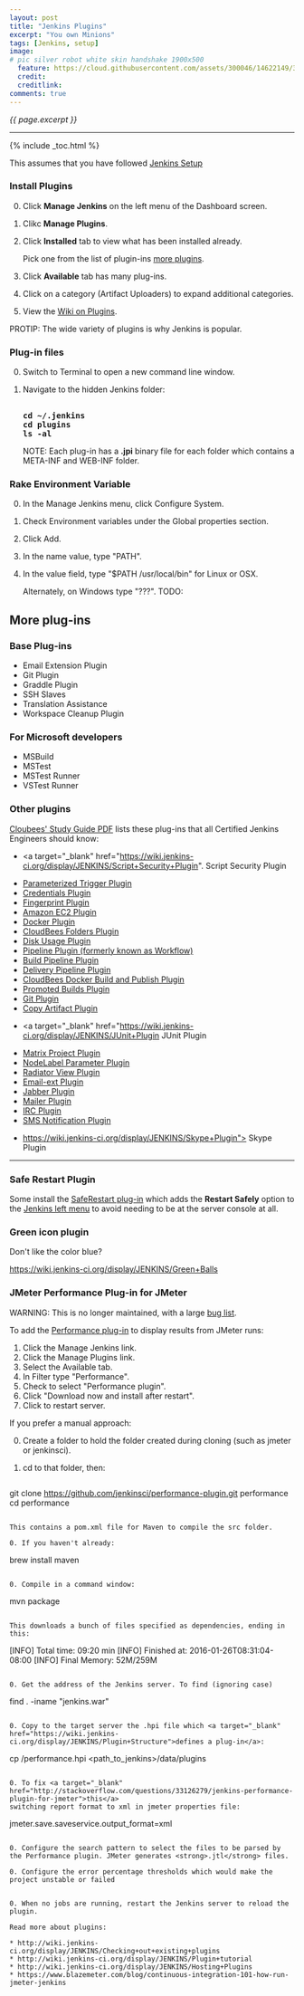 ```yaml
---
layout: post
title: "Jenkins Plugins"
excerpt: "You own Minions"
tags: [Jenkins, setup]
image:
# pic silver robot white skin handshake 1900x500
  feature: https://cloud.githubusercontent.com/assets/300046/14622149/306629f0-0585-11e6-961a-dc8f60dadbf6.jpg
  credit: 
  creditlink: 
comments: true
---
```

<i>{{ page.excerpt }}</i>
<hr />

{% include _toc.html %}

This assumes that you have followed 
[Jenkins Setup](/jenkins-setup/)


### Install Plugins #

0. Click **Manage Jenkins** on the left menu of the Dashboard screen.
0. Clikc **Manage Plugins**.
0. Click **Installed** tab to view what has been installed already.

   Pick one from the list of plugin-ins <a href="#MorePlugins">more plugins</a>.

0. Click **Available** tab has many plug-ins.

0. Click on a category (Artifact Uploaders) to expand additional categories.

0. View the <a target="_blank" href="http://wiki.jenkins-ci.org/display/JENKINS/Plugins">
   Wiki on Plugins</a>.

 PROTIP: The wide variety of plugins is why Jenkins is popular.


### Plug-in files #

0. Switch to Terminal to open a new command line window.
0. Navigate to the hidden Jenkins folder:

   <pre><strong>
   cd ~/.jenkins
   cd plugins
   ls -al
   </strong></pre>

   NOTE: Each plug-in has a <strong>.jpi</strong> binary file for each folder which contains a META-INF and WEB-INF folder.


### Rake Environment Variable #

0. In the Manage Jenkins menu, click Configure System.
0. Check Environment variables under the Global properties section.
0. Click Add.
0. In the name value, type "PATH".
0. In the value field, type "$PATH /usr/local/bin" for Linux or OSX.

   Alternately, on Windows type "???". TODO:

<a id="MorePlugins"></a>

## More plug-ins #

<a name="BasePlugins"></a>

### Base Plug-ins #

   * Email Extension Plugin
   * Git Plugin
   * Graddle Plugin
   * SSH Slaves
   * Translation Assistance
   * Workspace Cleanup Plugin
   

### For Microsoft developers #

   * MSBuild
   * MSTest
   * MSTest Runner
   * VSTest Runner

<a id="OtherPlugins"></a>

### Other plugins #

<a target="_blank" href="https://www.cloudbees.com/jenkins/jenkins-certification">
Cloubees' Study Guide PDF</a>
lists these plug-ins that all Certified Jenkins Engineers should know:

* <a target="_blank" href="https://wiki.jenkins-ci.org/display/JENKINS/Script+Security+Plugin".
   Script Security Plugin</a>
* <a target="_blank" href="https://wiki.jenkins-ci.org/display/JENKINS/Parameterized+Trigger+Plugin">
   Parameterized Trigger Plugin</a>
* <a target="_blank" href="https://wiki.jenkins-ci.org/display/JENKINS/Credentials+Plugin">
   Credentials Plugin</a>
* <a target="_blank" href="https://wiki.jenkins-ci.org/display/JENKINS/Fingerprint+Plugin">
   Fingerprint Plugin</a>

* <a target="_blank" href="https://wiki.jenkins-ci.org/display/JENKINS/Amazon+EC2+Plugin">
   Amazon EC2 Plugin</a>
* <a target="_blank" href="https://wiki.jenkins-ci.org/display/JENKINS/Docker+Plugin">
   Docker Plugin</a>
* <a target="_blank" href="https://wiki.jenkins-ci.org/display/JENKINS/CloudBees+Folders+Plugin">
   CloudBees Folders Plugin</a>
* <a target="_blank" href="https://wiki.jenkins-ci.org/display/JENKINS/Disk+Usage+Plugin">
   Disk Usage Plugin</a>

* <a target="_blank" href="https://wiki.jenkins-ci.org/display/JENKINS/Workflow+Plugin">
   Pipeline Plugin (formerly known as Workflow)</a>
* <a target="_blank" href="https://wiki.jenkins-ci.org/display/JENKINS/Build+Pipeline+Plugin">
   Build Pipeline Plugin</a>
* <a target="_blank" href="https://wiki.jenkins-ci.org/display/JENKINS/Delivery+Pipeline+Plugin">
   Delivery Pipeline Plugin</a>
* <a target="_blank" href="https://wiki.jenkins-ci.org/display/JENKINS/CloudBees+Docker+Build+and+Publish+plugin">
   CloudBees Docker Build and Publish Plugin</a>
* <a target="_blank" href="https://wiki.jenkins-ci.org/display/JENKINS/Promoted+Builds+Plugin">
   Promoted Builds Plugin</a>

* <a target="_blank" href="https://wiki.jenkins-ci.org/display/JENKINS/Git+Plugin">
   Git Plugin</a>
* <a target="_blank" href="https://wiki.jenkins-ci.org/display/JENKINS/Copy+Artifact+Plugin">
   Copy Artifact Plugin</a>
* <a target="_blank" href="https://wiki.jenkins-ci.org/display/JENKINS/JUnit+Plugin
   JUnit Plugin</a>
* <a target="_blank" href="https://wiki.jenkins-ci.org/display/JENKINS/Matrix+Project+Plugin">
   Matrix Project Plugin</a>
* <a target="_blank" href="https://wiki.jenkins-ci.org/display/JENKINS/NodeLabel+Parameter+Plugin">
   NodeLabel Parameter Plugin</a>
* <a target="_blank" href="https://wiki.jenkins-ci.org/display/JENKINS/Radiator+View+Plugin">
   Radiator View Plugin</a>

* <a target="_blank" href="https://wiki.jenkins-ci.org/display/JENKINS/Email-ext+plugin">
   Email-ext Plugin</a>
* <a target="_blank" href="https://wiki.jenkins-ci.org/display/JENKINS/Jabber+Plugin">
   Jabber Plugin</a>
* <a target="_blank" href="https://wiki.jenkins-ci.org/display/JENKINS/Mailer">
   Mailer Plugin</a>
* <a target="_blank" href="https://wiki.jenkins-ci.org/display/JENKINS/IRC+Plugin">
   IRC Plugin</a>
* <a target="_blank" href="https://wiki.jenkins-ci.org/display/JENKINS/SMS+Notification">
   SMS Notification Plugin</a>
* https://wiki.jenkins-ci.org/display/JENKINS/Skype+Plugin">
   Skype Plugin</a>

<hr />

### Safe Restart Plugin #

Some install the 
<a target="_blank" href="https://wiki.jenkins-ci.org/display/JENKINS/SafeRestart+Plugin"> 
SafeRestart plug-in</a> which adds the <strong>Restart Safely</strong> option to the 
<a title="jenkins saferestart_plugin" href="https://cloud.githubusercontent.com/assets/300046/12584913/9681b1d2-c3fe-11e5-9359-e51fc5809734.png">
Jenkins left menu</a> to avoid needing to be at the server console at all.

### Green icon plugin #

Don't like the color blue?

https://wiki.jenkins-ci.org/display/JENKINS/Green+Balls


<a id="JMeterPlugin"></a>

### JMeter Performance Plug-in for JMeter #

WARNING: This is no longer maintained, with a large <a target="_blank" href="https://issues.jenkins-ci.org/browse/JENKINS-28426?jql=project%20%3D%20JENKINS%20AND%20status%20in%20(Open%2C%20%22In%20Progress%22%2C%20Reopened)%20AND%20component%20%3D%20'performance-plugin">bug list</a>.

To add the
<a target="_blank" href="https://wiki.jenkins-ci.org/display/JENKINS/Performance+Plugin"> 
Performance plug-in</a> to display results from JMeter runs:

1. Click the Manage Jenkins link.
2. Click the Manage Plugins link.
3. Select the Available tab.
4. In Filter type "Performance".
5. Check to select "Performance plugin".
6. Click "Download now and install after restart".
7. Click to restart server.

If you prefer a manual approach:

0. Create a folder to hold the folder created during cloning (such as jmeter or jenkinsci).
1. cd to that folder, then:

   ```
git clone https://github.com/jenkinsci/performance-plugin.git performance
cd performance
   ```
   
   This contains a pom.xml file for Maven to compile the src folder.
   
0. If you haven't already:

   ```
brew install maven
   ```
   
0. Compile in a command window:

   ```
mvn package
   ```

   This downloads a bunch of files specified as dependencies, ending in this:
   
   ```
   [INFO] Total time: 09:20 min
[INFO] Finished at: 2016-01-26T08:31:04-08:00
[INFO] Final Memory: 52M/259M
   ```

0. Get the address of the Jenkins server. To find (ignoring case)

   ```
   find . -iname "jenkins.war"
   ```

0. Copy to the target server the .hpi file which <a target="_blank" href="https://wiki.jenkins-ci.org/display/JENKINS/Plugin+Structure">defines a plug-in</a>:

   ```
cp <target>/performance.hpi <path_to_jenkins>/data/plugins
   ```

0. To fix <a target="_blank" href="http://stackoverflow.com/questions/33126279/jenkins-performance-plugin-for-jmeter">this</a>
switching report format to xml in jmeter properties file:

   ```
   jmeter.save.saveservice.output_format=xml
   ```

0. Configure the search pattern to select the files to be parsed by the Performance plugin. JMeter generates <strong>.jtl</strong> files.

0. Configure the error percentage thresholds which would make the project unstable or failed 

  
0. When no jobs are running, restart the Jenkins server to reload the plugin.

   Read more about plugins:

   * http://wiki.jenkins-ci.org/display/JENKINS/Checking+out+existing+plugins
   * http://wiki.jenkins-ci.org/display/JENKINS/Plugin+tutorial
   * http://wiki.jenkins-ci.org/display/JENKINS/Hosting+Plugins
   * https://www.blazemeter.com/blog/continuous-integration-101-how-run-jmeter-jenkins

